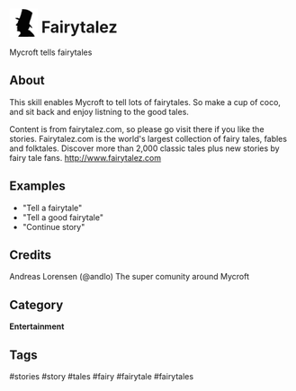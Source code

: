 # <img src='hcandersen.png' card_color='#40DBB0' width='50' height='50' style='vertical-align:bottom'/> Fairytalez
Mycroft tells fairytales

## About 
This skill enables Mycroft to tell lots of fairytales. So make a cup of coco, and sit back and enjoy listning to the good tales.

Content is from fairytalez.com, so please go visit there if you like the stories.
Fairytalez.com is the world's largest collection of fairy tales, fables and folktales. Discover more than 2,000 classic tales plus new stories by fairy tale fans. 
http://www.fairytalez.com



## Examples 
* "Tell a fairytale"
* "Tell a good fairytale"
* "Continue story"

## Credits 
Andreas Lorensen (@andlo)
The super comunity around Mycroft

## Category
**Entertainment**


## Tags
#stories
#story
#tales
#fairy
#fairytale
#fairytales
